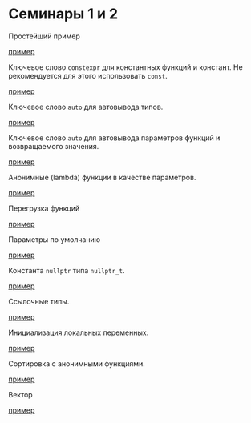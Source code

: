
# Семинары 1 и 2

Простейший пример

[пример](01hello.cpp)

Ключевое слово `constexpr` для константных функций и констант.
Не рекомендуется для этого использовать `const`.

[пример](02cnst.cpp)

Ключевое слово `auto` для автовывода типов.

[пример](03autoex.cpp)

Ключевое слово `auto` для автовывода параметров функций и возвращаемого значения.

[пример](04autoex2.cpp)

Анонимные (lambda) функции в качестве параметров.

[пример](05autoex3.cpp)

Перегрузка функций

[пример](06overload.cpp)

Параметры по умолчанию

[пример](07defpar.cpp)

Константа `nullptr` типа `nullptr_t`.

[пример](08nullptr.cpp)

Ссылочные типы.

[пример](09refs.cpp)

Инициализация локальных переменных.

[пример](10localinit.cpp)

Сортировка с анонимными функциями.

[пример](11sort.cpp)

Вектор

[пример](12vec.cpp)


